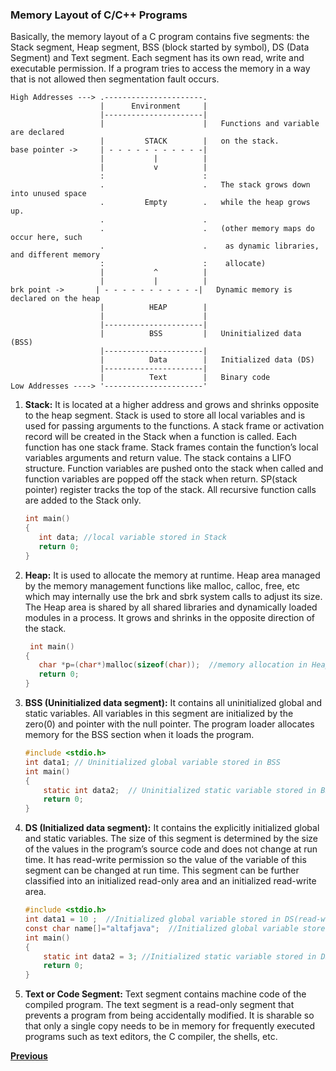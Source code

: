### Memory Layout of C/C++ Programs

Basically, the memory layout of a C program contains five segments: the Stack segment, Heap segment, BSS (block started by symbol), DS (Data Segment) and Text segment. Each segment has its own read, write and executable permission. If a program tries to access the memory in a way that is not allowed then segmentation fault occurs.

```
High Addresses ---> .----------------------.
                    |      Environment     |
                    |----------------------|
                    |                      |   Functions and variable are declared
                    |         STACK        |   on the stack.
base pointer ->     | - - - - - - - - - - -|
                    |           |          |
                    |           v          |
                    :                      :
                    .                      .   The stack grows down into unused space
                    .         Empty        .   while the heap grows up.
                    .                      .
                    .                      .   (other memory maps do occur here, such
                    .                      .    as dynamic libraries, and different memory
                    :                      :    allocate)
                    |           ^          |
                    |           |          |
brk point ->       | - - - - - - - - - - -|   Dynamic memory is declared on the heap
                    |          HEAP        |
                    |                      |
                    |----------------------|
                    |          BSS         |   Uninitialized data (BSS)
                    |----------------------|
                    |          Data        |   Initialized data (DS)
                    |----------------------|
                    |          Text        |   Binary code
Low Addresses ----> '----------------------'
```

1. **Stack:** It is located at a higher address and grows and shrinks opposite to the heap segment. Stack is used to store all local variables and is used for passing arguments to the functions. A stack frame or activation record will be created in the Stack when a function is called. Each function has one stack frame. Stack frames contain the function’s local variables arguments and return value. The stack contains a LIFO structure. Function variables are pushed onto the stack when called and function variables are popped off the stack when return. SP(stack pointer) register tracks the top of the stack. All recursive function calls are added to the Stack only.

   ```c
   int main()
   {
      int data; //local variable stored in Stack
      return 0;
   }
   ```

2. **Heap:** It is used to allocate the memory at runtime. Heap area managed by the memory management functions like malloc, calloc, free, etc which may internally use the brk and sbrk system calls to adjust its size. The Heap area is shared by all shared libraries and dynamically loaded modules in a process. It grows and shrinks in the opposite direction of the stack.

   ```c
    int main()
   {
      char *p=(char*)malloc(sizeof(char));  //memory allocation in Heap memory
      return 0;
   }
   ```

3. **BSS (Uninitialized data segment):** It contains all uninitialized global and static variables. All variables in this segment are initialized by the zero(0) and pointer with the null pointer. The program loader allocates memory for the BSS section when it loads the program.

   ```c
   #include <stdio.h>
   int data1; // Uninitialized global variable stored in BSS
   int main()
   {
       static int data2;  // Uninitialized static variable stored in BSS
       return 0;
   }
   ```

4. **DS (Initialized data segment):** It contains the explicitly initialized global and static variables. The size of this segment is determined by the size of the values in the program’s source code and does not change at run time. It has read-write permission so the value of the variable of this segment can be changed at run time. This segment can be further classified into an initialized read-only area and an initialized read-write area.

   ```c
   #include <stdio.h>
   int data1 = 10 ;  //Initialized global variable stored in DS(read-write area)
   const char name[]="altafjava";  //Initialized global variable stored in DS(read-only area)
   int main()
   {
       static int data2 = 3; //Initialized static variable stored in DS
       return 0;
   }
   ```

5. **Text or Code Segment:** Text segment contains machine code of the compiled program. The text segment is a read-only segment that prevents a program from being accidentally modified. It is sharable so that only a single copy needs to be in memory for frequently executed programs such as text editors, the C compiler, the shells, etc.

<div align="left">
   <b><a href="01.%20Introduction.md">Previous</a></b>
</div>
